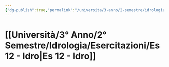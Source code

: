 ```yaml
---
{"dg-publish":true,"permalink":"/universita/3-anno/2-semestre/idrologia/esercitazioni/es-12-idro/"}
---
```



# [[Università/3° Anno/2° Semestre/Idrologia/Esercitazioni/Es 12 - Idro\|Es 12 - Idro]]



